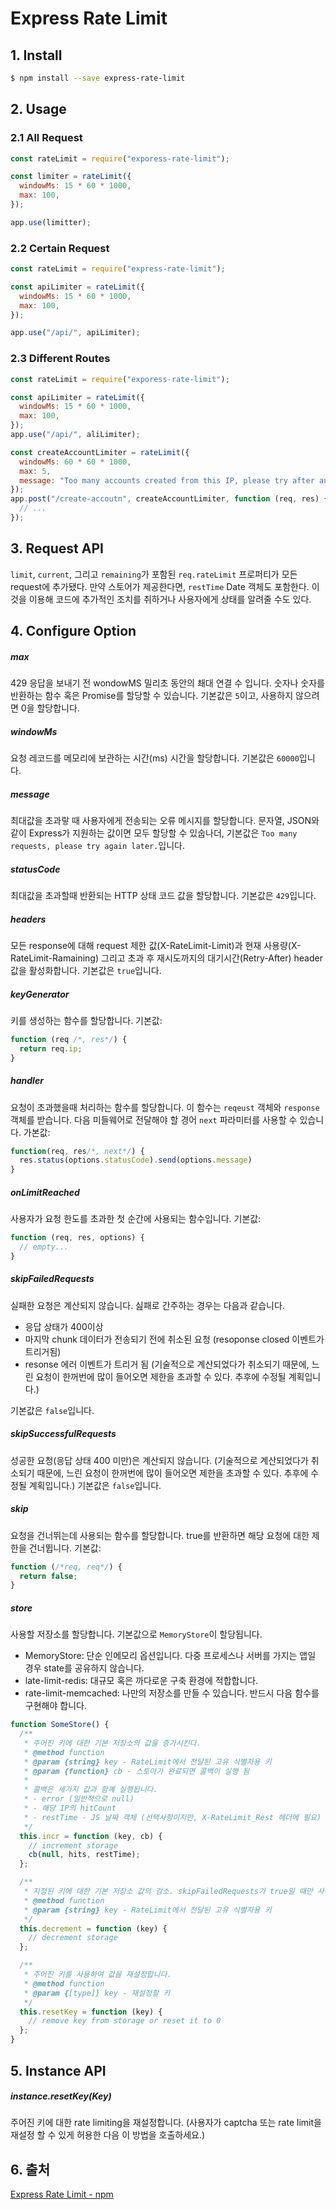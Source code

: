 # Express Rate Limit

## 1. Install

```zsh
$ npm install --save express-rate-limit
```

## 2. Usage

### 2.1 All Request

```javascript
const rateLimit = require("exporess-rate-limit");

const limiter = rateLimit({
  windowMs: 15 * 60 * 1000,
  max: 100,
});

app.use(limitter);
```

### 2.2 Certain Request

```javascript
const rateLimit = require("express-rate-limit");

const apiLimiter = rateLimit({
  windowMs: 15 * 60 * 1000,
  max: 100,
});

app.use("/api/", apiLimiter);
```

### 2.3 Different Routes

```javascript
const rateLimit = require("exporess-rate-limit");

const apiLimiter = rateLimit({
  windowMs: 15 * 60 * 1000,
  max: 100,
});
app.use("/api/", aliLimiter);

const createAccountLimiter = rateLimit({
  windowMs: 60 * 60 * 1000,
  max: 5,
  message: "Too many accounts created from this IP, please try after an hour",
});
app.post("/create-accoutn", createAccountLimiter, function (req, res) {
  // ...
});
```

## 3. Request API

`limit`, `current`, 그리고 `remaining`가 포함된 `req.rateLimit` 프로퍼티가 모든 request에 추가됐다. 만약 스토어가 제공한다면, `restTime` Date 객체도 포함한다. 이것을 이용해 코드에 추가적인 조치를 취하거나 사용자에게 상태를 알려줄 수도 있다.

## 4. Configure Option

##### max

429 응답을 보내기 전 wondowMS 밀리초 동안의 쵀대 연결 수 입니다. 숫자나 숫자를 반환하는 함수 혹은 Promise를 할당할 수 있습니다. 기본값은 `5`이고, 사용하지 않으려면 0을 할당합니다.

##### windowMs

요청 레코드를 메모리에 보관하는 시간(ms) 시간을 할당합니다. 기본값은 `60000`입니다.

##### message

최대값을 초과랗 때 사용자에게 전송되는 오류 메시지를 할당합니다. 문자열, JSON와 같이 Express가 지원하는 값이면 모두 할당할 수 있숩나더, 기본값은 `Too many requests, please try again later.`입니다.

##### statusCode

최대값을 초과할때 반환되는 HTTP 상태 코드 값을 할당합니다. 기본값은 `429`입니다.

##### headers

모든 response에 대해 request 제한 값(X-RateLimit-Limit)과 현재 사용량(X-RateLimit-Ramaining) 그리고 초과 후 재시도까지의 대기시간(Retry-After) header 값을 활성화합니다. 기본값은 `true`입니다.

##### keyGenerator

키를 생성하는 함수를 할당합니다. 기본값:

```javascript
function (req /*, res*/) {
  return req.ip;
}
```

##### handler

요청이 초과했을때 처리하는 함수를 할당합니다. 이 함수는 `reqeust` 객체와 `response` 객체를 받습니다. 다음 미들웨어로 전달해야 할 경어 `next` 파라미터를 사용할 수 있습니다. 가본값:

```javascript
function(req, res/*, next*/) {
  res.status(options.statusCode).send(options.message)
}
```

##### onLimitReached

사용자가 요청 한도를 초과한 첫 순간에 사용되는 함수입니다. 기본값:

```javascript
function (req, res, options) {
  // empty...
}
```

##### skipFailedRequests

실패한 요청은 계산되지 않습니다. 싪패로 간주하는 경우는 다음과 같습니다.

- 응답 상태가 400이상
- 마지막 chunk 데이터가 전송되기 전에 취소된 요청 (resoponse closed 이벤트가 트리거됨)
- resonse 에러 이벤트가 트리거 됨 (기술적으로 계산되었다가 취소되기 때문에, 느린 요청이 한꺼번에 많이 들어오면 제한을 초과할 수 있다. 추후에 수정될 계획입니다.)

기본값은 `false`입니다.

##### skipSuccessfulRequests

성공한 요청(응답 상태 400 미만)은 계산되지 않습니다. (기술적으로 계산되었다가 취소되기 때문에, 느린 요청이 한꺼번에 많이 들어오면 제한을 초과할 수 있다. 추후에 수정될 계획입니다.) 기본값은 `false`입니다.

##### skip

요청을 건너뛰는데 사용되는 함수를 할당합니다. true를 반환하면 해당 요청에 대한 제한을 건너뜁니다. 기본값:

```javascript
function (/*req, req*/) {
  return false;
}
```

##### store

사용할 저장소를 할당합니다. 기본값으로 `MemoryStore`이 할당됩니다.

- MemoryStore: 단순 인메모리 옵션입니다. 다중 프로세스나 서버를 가지는 앱일 경우 state를 공유하지 않습니다.
- late-limit-redis: 대규모 혹은 까다로운 구축 환경에 적합합니다.
- rate-limit-memcached: 나만의 저장소를 만들 수 있습니다. 반드시 다음 함수를 구현해야 합니다.

```javascript
function SomeStore() {
  /**
   * 주어진 키에 대한 기본 저장소의 값을 증가시킨다.
   * @method function
   * @param {string} key - RateLimit에서 전달된 고유 식별자용 키
   * @param {function} cb - 스토아가 완료되면 콜백이 실행 됨
   *
   * 콜백은 세가지 값과 함꼐 실행됩니다.
   * - error (일반적으로 null)
   * - 해당 IP의 hitCount
   * - restTime - JS 날짜 객체 (선택사항이지만, X-RateLimit_Rest 헤더에 필요)
   */
  this.incr = function (key, cb) {
    // increment storage
    cb(null, hits, restTime);
  };

  /**
   * 지정된 키에 대한 기본 저장소 값의 감소. skipFailedRequests가 true일 때만 사용
   * @method function
   * @param {string} key - RateLimit에서 전달된 고유 식별자용 키
   */
  this.decrement = function (key) {
    // decrement storage
  };

  /**
   * 주어진 키를 사용하여 값을 재설정합니다.
   * @method function
   * @param {[type]} key - 재설정할 키
   */
  this.resetKey = function (key) {
    // remove key from storage or reset it to 0
  };
}
```

## 5. Instance API

##### instance.resetKey(Key)

주어진 키에 대한 rate limiting을 재설정합니다. (사용자가 captcha 또는 rate limit을 재설정 할 수 있게 허용한 다음 이 방법을 호출하세요.)

## 6. 출처

[Express Rate Limit - npm](https://www.npmjs.com/package/express-rate-limit)
